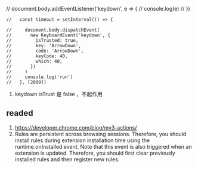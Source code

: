 // document.body.addEventListener('keydown', e => {
// console.log(e)
// })

    //   const timeout = setInterval(() => {

    //     document.body.dispatchEvent(
    //       new KeyboardEvent('keydown', {
    //         isTrusted: true,
    //         key: 'ArrowDown',
    //         code: 'ArrowDown',
    //         keyCode: 40,
    //         which: 40,
    //       })
    //     )
    //     console.log('run')
    //   }, [2000])

1. keydown isTrust 是 false ，不起作用

## readed

1. https://developer.chrome.com/blog/mv3-actions/
2. Rules are persistent across browsing sessions. Therefore, you should install rules during extension installation time using the runtime.onInstalled event. Note that this event is also triggered when an extension is updated. Therefore, you should first clear previously installed rules and then register new rules.

